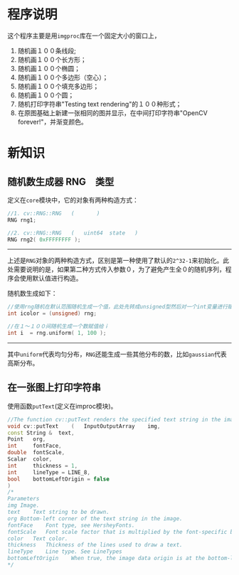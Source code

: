 # 程序说明
这个程序主要是用`imgproc`库在一个固定大小的窗口上，
1. 随机画１００条线段;
2. 随机画１００个长方形；
3. 随机画１００个椭圆；
4. 随机画１００个多边形（空心）；
5. 随机画１００个填充多边形；
6. 随机画１００个圆；
7. 随机打印字符串"Testing text rendering"的１００种形式；
8. 在原图基础上新建一张相同的图并显示，在中间打印字符串"OpenCV forever!"，并渐变颜色。

# 新知识
## 随机数生成器 RNG　类型
定义在`core`模块中，它的对象有两种构造方式：
```cpp
//1. cv::RNG::RNG	(		)	
RNG rng1;

//2. cv::RNG::RNG	(	uint64 	state	)
RNG rng2( 0xFFFFFFFF );
```
***
上述是`RNG`对象的两种构造方式，区别是第一种使用了默认的`2^32-1`来初始化。此处需要说明的是，如果第二种方式传入参数０，为了避免产生全０的随机序列，程序会使用默认值进行构造。

随机数生成如下：
```cpp
//使用rng随机在默认范围随机生成一个值，此处先转成unsigned型然后对一个int变量进行赋值
int icolor = (unsigned) rng;

//在１～１００间随机生成一个数赋值给ｉ
int i  = rng.uniform( 1, 100 );
```
***
其中`uniform`代表均匀分布，`RNG`还能生成一些其他分布的数，比如`gaussian`代表高斯分布。

## 在一张图上打印字符串
使用函数`putText`(定义在improc模块)。
```cpp
//The function cv::putText renders the specified text string in the image. Symbols that cannot be rendered using the specified font are replaced by question marks.
void cv::putText	(	InputOutputArray 	img,
const String & 	text,
Point 	org,
int 	fontFace,
double 	fontScale,
Scalar 	color,
int 	thickness = 1,
int 	lineType = LINE_8,
bool 	bottomLeftOrigin = false 
)	
/*
Parameters
img	Image.
text	Text string to be drawn.
org	Bottom-left corner of the text string in the image.
fontFace	Font type, see HersheyFonts.
fontScale	Font scale factor that is multiplied by the font-specific base size.
color	Text color.
thickness	Thickness of the lines used to draw a text.
lineType	Line type. See LineTypes
bottomLeftOrigin	When true, the image data origin is at the bottom-left corner. Otherwise, it is at the top-left corner.
*/
```


